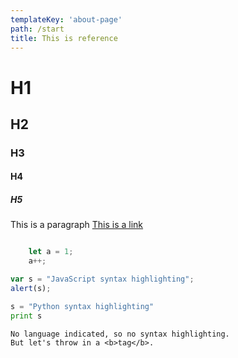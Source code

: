 ```yaml
---
templateKey: 'about-page'
path: /start
title: This is reference
---
```


# H1
## H2
### H3
#### H4
##### H5

This is a paragraph
[This is a link](www.google.com)

```javascript

    let a = 1;
    a++;

```

```javascript
var s = "JavaScript syntax highlighting";
alert(s);
```

```python
s = "Python syntax highlighting"
print s
```

```
No language indicated, so no syntax highlighting.
But let's throw in a <b>tag</b>.
```